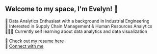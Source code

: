 ## Welcome to my space, I'm Evelyn! 👋

📶 Data Analytics Enthusiast with a background in Industrial Engineering<br/>
🚚 Interested in Supply Chain Management & Human Resources Analytics<br/>
👩🏻‍💻 Currently self learning about data analytics and data visualization<br/>

📎 [Check out my resume here](https://drive.google.com/file/d/1IqC0n9tDSzfaz-3YFzxaEcTyQzwpMam5/view?usp=sharing) <br/>
🔗 [Connect with me](https://www.linkedin.com/in/evelyn--lo/)<br/>

